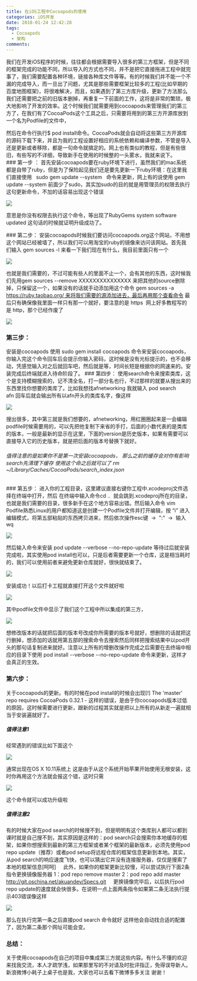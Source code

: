```yaml
---
title: 在iOS工程中Cocoapods的使用
categories: iOS开发
date: 2018-01-24 12:42:28
tags:
  - Cocoapods
  - 架构
comments:
---
```

我们在开发iOS程序的时候，往往都会根据需要导入很多的第三方框架，但是不同的框架完成的功能不同，所以导入的方式也不同，并不是把它直接拖进工程中就完事了，我们需要配置各种环境，链接各种库文件等等。有的时候我们并不能一个不漏的完成导入，而一旦出了问题，尤其是那些需要框架比较多的工程(比如早期的百度地图框架)，将很难解决，而且，如果遇到了第三方库升级，更新了方法那么我们还需要把之前的旧版本删掉，再重复一下前面的工作，这将是非常的繁琐，极大地影响了开发的效率。这个时候我们就需要用到cocoapods来管理我们的第三方了，在我们有了CocoaPods这个工具之后，只需要将用到的第三方开源库放到一个名为Podfile的文件中，
<!--more-->
然后在命令行执行$ pod install命令。CocoaPods就会自动将这些第三方开源库的源码下载下来，并且为我的工程设置好相应的系统依赖和编译参数，不管是导入还是更新或者移除，都是一句命令就搞定的。网上也有类似的教程，但是有些很旧，有些写的不详细，导致新手在使用的时候整的一头雾水，我就来说下。
### 第一步 ：
首先安装cocoapods要在ruby环境下进行，虽然我们的mac系统都是自带了ruby，但是为了保险起见我们还是要先更新一下ruby环境：在这里我们直接使用   sudo gem update --system   命令来更新，网上有的说使用 gem update --system 前面少了sudo，其实加sudo的目的就是用管理员的权限去执行这句更新命令，不加的话容易出现这个错误

![](https://cdn.cdnjson.com/tvax3.sinaimg.cn/large/006tNc79gy1fo6jyxwn6cj30ta06kn1a.jpg)

意思是你没有权限去执行这个命令，等出现了RubyGems system software updated 这句话的时候就证明升级成功了。

### 第二步：
安装cocoapods时候我们要访问cocoapods.org这个网站，不用想这个网站已经被墙了，所以我们可以用淘宝的ruby的镜像来访问该网站。首先我们输入 gem sources -l 来看一下我们现在有什么，我目前里面只有一个

![](https://cdn.cdnjson.com/tvax3.sinaimg.cn/large/006tNc79gy1fo6jzdqmrlj30ma03ydjy.jpg)

也就是我们需要的，不过可能有些人的里面不止一个，会有其他的东西，这时候我们先用gem sources --remove XXXXXXXXXXXXXXX 来把其他的source删除掉，只保留这一个，如果没有的话就手动添加用这个命令 gem sources -a https://ruby.taobao.org/ 来将我们需要的源添加进去，最后再用那个查看命令 最后只有确保像我里面一样只有那一个就好，要注意的是 https  网上好多教程写的是 http，那个已经作废了

![](https://cdn.cdnjson.com/tvax3.sinaimg.cn/large/006tNc79gy1fo6jzxkmf5j31kw0ask74.jpg)
### 第三步：
安装是cocoapods 使用 sudo gem install cocoapods 命令来安装cocoapods，你输入完这个命令回车后会提示你输入密码，这时候是没有光标提示的，也不会移动，凭感觉输入对之后就回车吧，然后就是等，时间长短是根据你的网速来的。安装完成后终端就进入待命阶段了。
### 第四步：
使用search命令来搜索类库，这个是支持模糊搜索的，记不清全名，打一部分名也行，不过那样的就要从搜出来的东西里找你想要的类库了。比如我想找afnetworking 我就输入 pod search afn 回车后就会输出所有以afn开头的类库名字，像这样

![](https://cdn.cdnjson.com/tvax3.sinaimg.cn/large/006tNc79gy1fo6k0kkcjjj311u0wq4qp.jpg)

搜出很多，其中第三就是我们想要的，afnetworking，用红圈圈起来是一会编辑podfile时候需要用的，可以先把他复制下来省的手打，后面的小数代表的是类库的版本，一般是最新的显示在这里，下面的version是历史版本，如果有需要可以直接导入它的历史版本，就是把后面的版本号替换下就好。
###### 值得注意的是如果你不是第一次安装cocoapods， 那么之前的缓存会对你有影响search先清理下缓存 使用这个命之后就可以了 rm ~/Library/Caches/CocoaPods/search_index.json

### 第五步：
进入你的工程目录，这里建议直接右键你工程中.xcodeproj文件选择在终端中打开，然后 在终端中输入命令cd ..  就会跳到.xcodeproj所在的目录，也就是我们需要的目录，很多新手在这个地方容易出错。然后输入命令 vim Podfile熟悉Linux的用户都知道这是创建一个Podfile文件并打开编辑，按 “i” 进入编辑模式，将第五部粘贴的东西拷贝进来，然后依次操作esc键  ->  ":"  ->  输入wq

![](https://cdn.cdnjson.com/tvax3.sinaimg.cn/large/006tNc79gy1fo6k16wn0yj311s0wqth2.jpg)

然后输入命令来安装 pod update --verbose --no-repo-update 等待过后就安装完成啦，其实使用pod install也可以，只是后者需要更新一个仓库，这是相当耗时的，我们可以使用前者来避免更新仓库就好，很快就结束了。

![](https://cdn.cdnjson.com/tvax3.sinaimg.cn/large/006tNc79gy1fo6k1nkijrj311u0wq1g6.jpg)

安装成功！以后打卡工程就直接打开这个文件就好啦

![](https://cdn.cdnjson.com/tvax3.sinaimg.cn/large/006tNc79gy1fo6k1y1x80j306q0cb0sy.jpg)

其中podfile文件中显示了我们这个工程中所以集成的第三方，

![](https://cdn.cdnjson.com/tvax3.sinaimg.cn/large/006tNc79gy1fo6k27zcbxj30ln0bfmxn.jpg)

想修改版本的话就把后面的版本号改成你所需要的版本号就好，想删除的话就把这行删掉，想添加的话就用第五部的搜索命令去搜索然后同样把搜索结果中以pod开头的那句话复制进来就好。注意以上所有的增删改操作完成之后需要在去终端中相应的目录下使用 pod install --verbose --no-repo-update 命令来更新，这样才会真正的生效。

### 第六步：
关于cocoapods的更新。有的时候在pod install的时候会出现[!] The 'master' repo requires CocoaPods 0.32.1 - 这样的错误，是由于你cocoapods版本过低的原因，这时候需要进行更新，跟新的过程其实就是把以上所有的从新走一遍就相当于安装遍就好了。                                  
##### 值得注意1         
经常遇到的错误比如下面这个

![](https://cdn.cdnjson.com/tvax3.sinaimg.cn/large/006tNc79gy1fo6k2hpy06j30ej01gt8q.jpg)

通常出现在OS X 10.11系统上 这是由于从这个系统开始苹果开始使用无根安装，这时你再用这个方法就会报这个错，这时只需

![](https://cdn.cdnjson.com/tvax3.sinaimg.cn/large/006tNc79gy1fo6k2pt7n9j30hy02zwev.jpg)

这个命令就可以成功升级啦      

##### 值得注意2
有的时候大家在pod search的时候搜不到，但是明明有这个类库别人都可以都到课时就是自己搜不到，其实原因是这样的：pod search只会搜索你本地缓存的框架，如果你想搜索到最新的第三方框架或者某个框架的最新版本，必须先使用pod repo update（推荐）或者pod setup将远程仓库的框架信息更新到本地。其实，从pod search的响应速度飞快，也可以猜出它并没有连接服务器，仅仅是搜索了本地的框架信息[呵呵]
    此外，如果你的框架更新比较慢，可以尝试执行下面2条指令更换镜像服务器
1：pod repo remove master
2：pod repo add master http://git.oschina.net/akuandev/Specs.git
    更换镜像完毕后，以后执行pod repo update的速度就会快很多。在说明一点上面两条指令如果第二条无法执行提示403错误像这样

![](https://cdn.cdnjson.com/tvax3.sinaimg.cn/large/006tNc79gy1fo6k2xgrwuj30i101h3yg.jpg)

那么在执行完第一条之后直接pod search 命令就好 这样他会自动找合适的配置了，因为第二条那个网址可能会变。
### 总结：
关于使用cocoapods在自己的项目中集成第三方就这些内容。有什么不懂的欢迎来找我交流，本人才疏学浅，如果那里写的不对请及时批评指正，免得误导新人。 新浪微博小耗子上桌子也是我，大家也可以去看下微博多多关注 谢谢！
